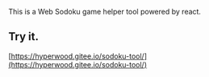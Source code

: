 This is a Web Sodoku game helper tool powered by react.

## Try it.

[https://hyperwood.gitee.io/sodoku-tool/](https://hyperwood.gitee.io/sodoku-tool/)
